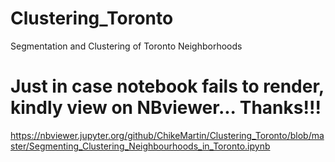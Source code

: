 # Clustering_Toronto
Segmentation and Clustering of Toronto Neighborhoods
# Just in case notebook fails to render, kindly view on NBviewer... Thanks!!!
https://nbviewer.jupyter.org/github/ChikeMartin/Clustering_Toronto/blob/master/Segmenting_Clustering_Neighbourhoods_in_Toronto.ipynb
